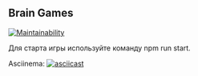 ## Brain Games
[![Maintainability](https://api.codeclimate.com/v1/badges/4bec1249963824c53fab/maintainability)](https://codeclimate.com/github/annobara/brain-games/maintainability)

Для старта игры используйте команду npm run start.

Asciinema: [![asciicast](https://asciinema.org/a/YDPLeYBM63uTWkX3V7l5tgG1m.svg)](https://asciinema.org/a/YDPLeYBM63uTWkX3V7l5tgG1m)


